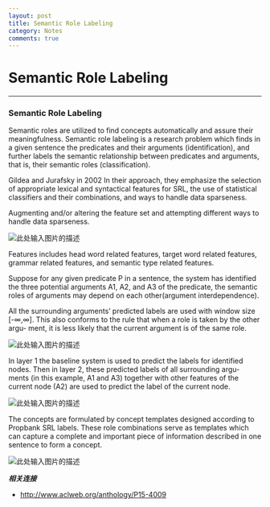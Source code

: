 ```yaml
---
layout: post
title: Semantic Role Labeling
category: Notes
comments: true
---
```


# Semantic Role Labeling

------

### Semantic Role Labeling

Semantic roles are utilized to find concepts automatically and assure their meaningfulness. Semantic role labeling is a research problem which finds in a given sentence the predicates and their arguments (identification), and further labels the semantic relationship between predicates and arguments, that is, their semantic roles (classification).

Gildea and Jurafsky in 2002
In their approach, they emphasize the selection of appropriate lexical and syntactical features for SRL, the use of statistical classifiers and their combinations, and ways to handle data sparseness.

Augmenting and/or altering the feature set and attempting different ways to handle data sparseness.

![此处输入图片的描述][1]

Features includes head word related features, target word related features, grammar related features, and semantic type related features.

Suppose for any given predicate P in a sentence, the system has identified the three potential arguments A1, A2, and A3 of the predicate, the semantic roles of arguments may depend on each other(argument interdependence).

All the surrounding arguments’ predicted labels are used with window size [-∞,∞]. This also conforms to the rule that when a role is taken by the other argu- ment, it is less likely that the current argument is of the same role.

![此处输入图片的描述][2]

In layer 1 the baseline system is used to predict the labels for identified nodes. Then in layer 2, these predicted labels of all surrounding argu- ments (in this example, A1 and A3) together with other features of the current node (A2) are used to predict the label of the current node.

![此处输入图片的描述][3]

The concepts are formulated by concept templates designed according to Propbank SRL labels. These role combinations serve as templates which can capture a complete and important piece of information described in one sentence to form a concept.

![此处输入图片的描述][4]

***相关连接***

 - http://www.aclweb.org/anthology/P15-4009

  [1]: https://raw.githubusercontent.com/qiangsiwei/blog/gh-pages/_figures/2016-05-27-semantic_role_labeling/2016-05-27-semantic_role_labeling_1.png
  [2]: https://raw.githubusercontent.com/qiangsiwei/blog/gh-pages/_figures/2016-05-27-semantic_role_labeling/2016-05-27-semantic_role_labeling_2.png
  [3]: https://raw.githubusercontent.com/qiangsiwei/blog/gh-pages/_figures/2016-05-27-semantic_role_labeling/2016-05-27-semantic_role_labeling_3.png
  [4]: https://raw.githubusercontent.com/qiangsiwei/blog/gh-pages/_figures/2016-05-27-semantic_role_labeling/2016-05-27-semantic_role_labeling_4.png
